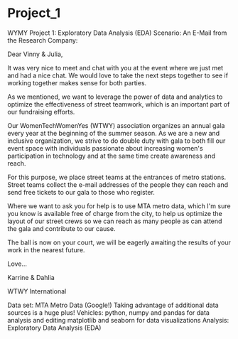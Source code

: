 # Project_1
WYMY
Project 1: Exploratory Data Analysis (EDA)
Scenario:
An E-Mail from the Research Company:

Dear Vinny & Julia,

It was very nice to meet and chat with you at the event where we just met and had a nice chat. We would love to take the next steps together to see if working together makes sense for both parties.

As we mentioned, we want to leverage the power of data and analytics to optimize the effectiveness of street teamwork, which is an important part of our fundraising efforts.

Our WomenTechWomenYes (WTWY) association organizes an annual gala every year at the beginning of the summer season. As we are a new and inclusive organization, we strive to do double duty with gala to both fill our event space with individuals passionate about increasing women's participation in technology and at the same time create awareness and reach.

For this purpose, we place street teams at the entrances of metro stations. Street teams collect the e-mail addresses of the people they can reach and send free tickets to our gala to those who register.

Where we want to ask you for help is to use MTA metro data, which I'm sure you know is available free of charge from the city, to help us optimize the layout of our street crews so we can reach as many people as can attend the gala and contribute to our cause.

The ball is now on your court, we will be eagerly awaiting the results of your work in the nearest future.

Love...

Karrine & Dahlia

WTWY International

Data set:
MTA Metro Data (Google!)
Taking advantage of additional data sources is a huge plus!
Vehicles:
python, numpy and pandas for data analysis and editing
matplotlib and seaborn for data visualizations
Analysis:
Exploratory Data Analysis (EDA)
